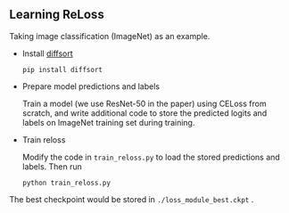 ## Learning ReLoss

Taking image classification (ImageNet) as an example.

* Install [diffsort](https://github.com/Felix-Petersen/diffsort)

    ```shell
    pip install diffsort
    ```

* Prepare model predictions and labels

    Train a model (we use ResNet-50 in the paper) using CELoss from scratch, and write additional code to store the predicted logits and labels on ImageNet training set during training.

* Train reloss

    Modify the code in `train_reloss.py` to load the stored predictions and labels. Then run

    ```shell
    python train_reloss.py
    ```

The best checkpoint would be stored in `./loss_module_best.ckpt` .